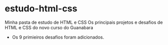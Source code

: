 # estudo-html-css
Minha pasta de estudo de HTML e CSS
Os principais projetos e desafios de HTML e CSS do novo curso do Guanabara
* Os 9 primieiros desafios foram adicionados.
